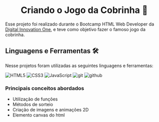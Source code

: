 <!--Apresentação do projeto-->

<h1 align="center">Criando o Jogo da Cobrinha 🐍</h1>
<p>
  Esse projeto foi realizado durante o Bootcamp HTML Web Developer da <a href="https://web.digitalinnovation.one/home">Digital Innovation One</a>, e teve como objetivo fazer o famoso jogo da cobrinha. <br>
</p>

<!--Linguagens e Ferramentes utilizadas-->

<h2>Linguagens e Ferramentas 🛠️</h2>
<p>
  Nesse projetos foram utilizadas as seguintes linguagens e ferramentas:
  <p>
      <img src="https://img.shields.io/badge/html%205-grey?style=for-the-badge&amp;logo=html5&amp;logoColor=white&amp;labelColor=8E2DE2" alt="HTML5">
      <img src="https://img.shields.io/badge/css%203-grey?style=for-the-badge&amp;logo=css3&amp;logoColor=white&amp;labelColor=8E2DE2" alt="CSS3">
      <img src="https://img.shields.io/badge/-JavaScript-grey?style=for-the-badge&amp;logo=javascript&amp;logoColor=white&amp;labelColor=8E2DE2" alt="JavaScript">
      <img src="https://img.shields.io/badge/-git-grey?style=for-the-badge&amp;logo=git&amp;logoColor=white&amp;labelColor=8E2DE2" alt="git">
      <img src="https://img.shields.io/badge/-github-grey?style=for-the-badge&amp;logo=github&amp;logoColor=white&amp;labelColor=8E2DE2" alt="github">
  </p>
</p>

<!--Conceitos Aprendidos-->
<h3>Principais conceitos abordados</h3>
<p>
    <ul>
        <li>Utilização de funções
        <li>Métodos de sorteio
        <li>Criação de imagens e animações 2D
        <li>Elemento canvas do html
    </ul>
</p>
